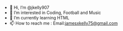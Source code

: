 - 👋 Hi, I’m @jkelly907
- 👀 I’m interested in Coding, Football and Music
- 🌱 I’m currently learning HTML
- 📫 How to reach me : Email:jamesxkelly75@gmail.com

<!---
jkelly907/jkelly907 is a ✨ special ✨ repository because its `README.md` (this file) appears on your GitHub profile.
You can click the Preview link to take a look at your changes.
--->
